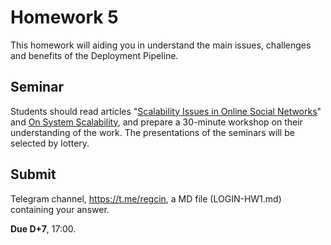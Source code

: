 # Homework 5

This homework will aiding you in understand the main issues, challenges and benefits of the Deployment Pipeline.

## Seminar

Students should read articles "[Scalability Issues in Online Social Networks](https://github.com/vinicius3w/if1004-DevOps/blob/master/lectures/if1004-devops-reading05.pdf)" and [On System Scalability](https://github.com/vinicius3w/if1004-DevOps/blob/master/lectures/if1004-devops-reading06.pdf), and prepare a 30-minute workshop on their understanding of the work. The presentations of the seminars will be selected by lottery.

## Submit

Telegram channel, <https://t.me/regcin>, a MD file (LOGIN-HW1.md) containing your answer.

**Due D+7**, 17:00.
